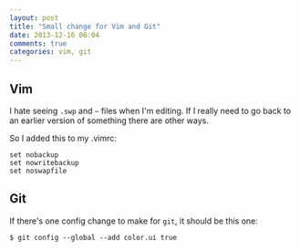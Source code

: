```yaml
---
layout: post
title: "Small change for Vim and Git"
date: 2013-12-16 06:04
comments: true
categories: vim, git
---
```


Vim
---

I hate seeing `.swp` and `~` files when I'm editing. If I really need to go back to an earlier version of something there are other ways.

So I added this to my .vimrc:

```
set nobackup
set nowritebackup
set noswapfile
```

Git
---

If there's one config change to make for `git`, it should be this one:

```
$ git config --global --add color.ui true
```

